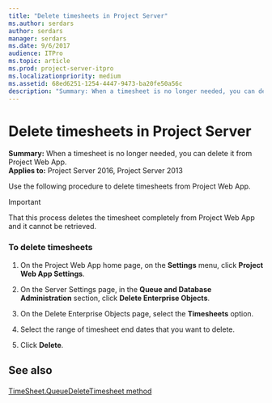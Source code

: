 ```yaml
---
title: "Delete timesheets in Project Server"
ms.author: serdars
author: serdars
manager: serdars
ms.date: 9/6/2017
audience: ITPro
ms.topic: article
ms.prod: project-server-itpro
ms.localizationpriority: medium
ms.assetid: 68ed6251-1254-4447-9473-ba20fe50a56c
description: "Summary: When a timesheet is no longer needed, you can delete it from Project Web App."
---
```


# Delete timesheets in Project Server
 
 **Summary:** When a timesheet is no longer needed, you can delete it from Project Web App.<br/>
**Applies to:** Project Server 2016, Project Server 2013
  
Use the following procedure to delete timesheets from Project Web App.
  
> [!IMPORTANT]
> That this process deletes the timesheet completely from Project Web App and it cannot be retrieved. 
  
### To delete timesheets

1. On the Project Web App home page, on the **Settings** menu, click **Project Web App Settings**.
    
2. On the Server Settings page, in the **Queue and Database Administration** section, click **Delete Enterprise Objects**.
    
3. On the Delete Enterprise Objects page, select the **Timesheets** option.
    
4. Select the range of timesheet end dates that you want to delete.
    
5. Click **Delete**.
    
## See also

#### 

[TimeSheet.QueueDeleteTimesheet method](/previous-versions/office/project-class/gg239536(v=office.15))